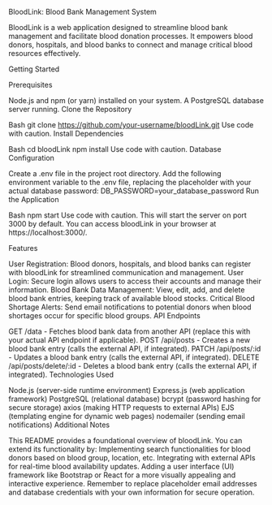 BloodLink: Blood Bank Management System

BloodLink is a web application designed to streamline blood bank management and facilitate blood donation processes. It empowers blood donors, hospitals, and blood banks to connect and manage critical blood resources effectively.

Getting Started

Prerequisites

Node.js and npm (or yarn) installed on your system.
A PostgreSQL database server running.
Clone the Repository

Bash
git clone https://github.com/your-username/bloodLink.git
Use code with caution.
Install Dependencies

Bash
cd bloodLink
npm install
Use code with caution.
Database Configuration

Create a .env file in the project root directory.
Add the following environment variable to the .env file, replacing the placeholder with your actual database password:
DB_PASSWORD=your_database_password
Run the Application

Bash
npm start
Use code with caution.
This will start the server on port 3000 by default. You can access bloodLink in your browser at https://localhost:3000/.

Features

User Registration: Blood donors, hospitals, and blood banks can register with bloodLink for streamlined communication and management.
User Login: Secure login allows users to access their accounts and manage their information.
Blood Bank Data Management: View, edit, add, and delete blood bank entries, keeping track of available blood stocks.
Critical Blood Shortage Alerts: Send email notifications to potential donors when blood shortages occur for specific blood groups.
API Endpoints

GET /data - Fetches blood bank data from another API (replace this with your actual API endpoint if applicable).
POST /api/posts - Creates a new blood bank entry (calls the external API, if integrated).
PATCH /api/posts/:id - Updates a blood bank entry (calls the external API, if integrated).
DELETE /api/posts/delete/:id - Deletes a blood bank entry (calls the external API, if integrated).
Technologies Used

Node.js (server-side runtime environment)
Express.js (web application framework)
PostgreSQL (relational database)
bcrypt (password hashing for secure storage)
axios (making HTTP requests to external APIs)
EJS (templating engine for dynamic web pages)
nodemailer (sending email notifications)
Additional Notes

This README provides a foundational overview of bloodLink. You can extend its functionality by:
Implementing search functionalities for blood donors based on blood group, location, etc.
Integrating with external APIs for real-time blood availability updates.
Adding a user interface (UI) framework like Bootstrap or React for a more visually appealing and interactive experience.
Remember to replace placeholder email addresses and database credentials with your own information for secure operation.
